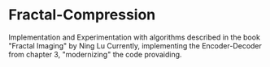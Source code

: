 # Fractal-Compression
Implementation and Experimentation with algorithms described in the book "Fractal Imaging" by Ning Lu
Currently, implementing the Encoder-Decoder from chapter 3, "modernizing" the code provaiding.
